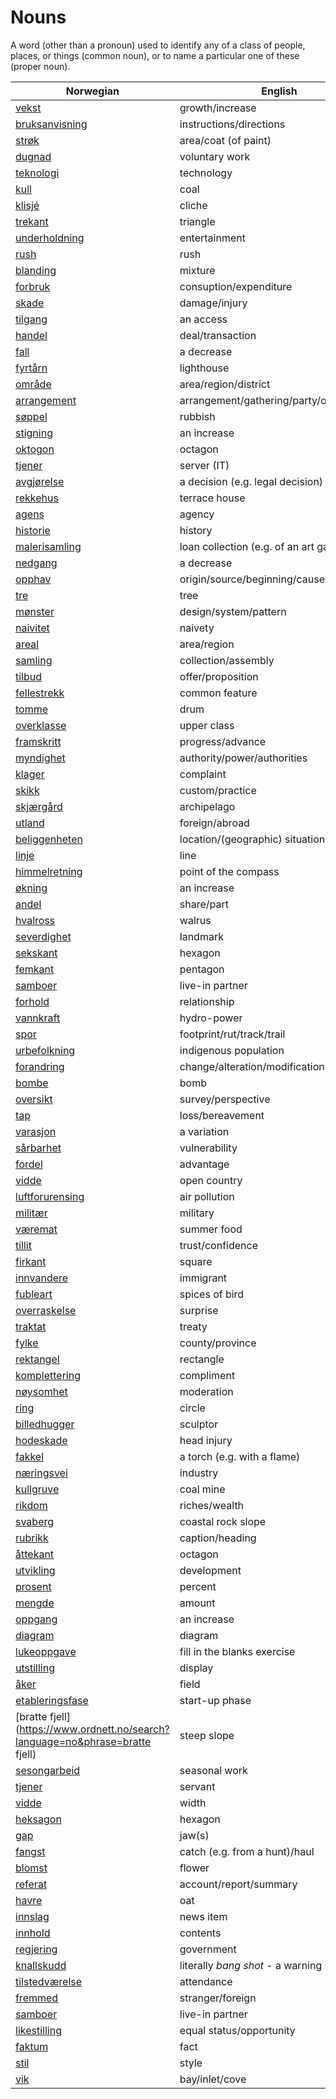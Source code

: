 # Nouns

A word (other than a pronoun) used to identify any of a class of people, places, or things (common noun), or to name a particular one of these (proper noun).

| Norwegian | English | Gender |
| --- | --- | --- |
| [vekst](https://www.ordnett.no/search?language=no&phrase=vekst) | growth/increase | m |
| [bruksanvisning](https://www.ordnett.no/search?language=no&phrase=bruksanvisning) | instructions/directions | m |
| [strøk](https://www.ordnett.no/search?language=no&phrase=strøk) | area/coat (of paint) | i |
| [dugnad](https://www.ordnett.no/search?language=no&phrase=dugnad) | voluntary work | m |
| [teknologi](https://www.ordnett.no/search?language=no&phrase=teknologi) | technology | m |
| [kull](https://www.ordnett.no/search?language=no&phrase=kull) | coal | i |
| [klisjé](https://www.ordnett.no/search?language=no&phrase=klisjé) | cliche | m |
| [trekant](https://www.ordnett.no/search?language=no&phrase=trekant) | triangle | m |
| [underholdning](https://www.ordnett.no/search?language=no&phrase=underholdning) | entertainment | m |
| [rush](https://www.ordnett.no/search?language=no&phrase=rush) | rush | i |
| [blanding](https://www.ordnett.no/search?language=no&phrase=blanding) | mixture | m |
| [forbruk](https://www.ordnett.no/search?language=no&phrase=forbruk) | consuption/expenditure | i |
| [skade](https://www.ordnett.no/search?language=no&phrase=skade) | damage/injury | m |
| [tilgang](https://www.ordnett.no/search?language=no&phrase=tilgang) | an access | i |
| [handel](https://www.ordnett.no/search?language=no&phrase=handel) | deal/transaction | m |
| [fall](https://www.ordnett.no/search?language=no&phrase=fall) | a decrease | i |
| [fyrtårn](https://www.ordnett.no/search?language=no&phrase=fyrtårn) | lighthouse | i |
| [område](https://www.ordnett.no/search?language=no&phrase=område) | area/region/district | i |
| [arrangement](https://www.ordnett.no/search?language=no&phrase=arrangement) | arrangement/gathering/party/organisation | i |
| [søppel](https://www.ordnett.no/search?language=no&phrase=søppel) | rubbish | i |
| [stigning](https://www.ordnett.no/search?language=no&phrase=stigning) | an increase | m |
| [oktogon](https://www.ordnett.no/search?language=no&phrase=oktogon) | octagon | m |
| [tjener](https://www.ordnett.no/search?language=no&phrase=tjener) | server (IT) | m |
| [avgjørelse](https://www.ordnett.no/search?language=no&phrase=avgjørelse) | a decision (e.g. legal decision) | m |
| [rekkehus](https://www.ordnett.no/search?language=no&phrase=rekkehus) | terrace house | i |
| [agens](https://www.ordnett.no/search?language=no&phrase=agens) | agency | m |
| [historie](https://www.ordnett.no/search?language=no&phrase=historie) | history | m/f |
| [malerisamling](https://www.ordnett.no/search?language=no&phrase=malerisamling) | loan collection (e.g. of an art gallery) | m |
| [nedgang](https://www.ordnett.no/search?language=no&phrase=nedgang) | a decrease | m |
| [opphav](https://www.ordnett.no/search?language=no&phrase=opphav) | origin/source/beginning/cause | i |
| [tre](https://www.ordnett.no/search?language=no&phrase=tre) | tree | i |
| [mønster](https://www.ordnett.no/search?language=no&phrase=mønster) | design/system/pattern | i |
| [naivitet](https://www.ordnett.no/search?language=no&phrase=naivitet) | naivety | m |
| [areal](https://www.ordnett.no/search?language=no&phrase=areal) | area/region | i |
| [samling](https://www.ordnett.no/search?language=no&phrase=samling) | collection/assembly | m |
| [tilbud](https://www.ordnett.no/search?language=no&phrase=tilbud) | offer/proposition | i |
| [fellestrekk](https://www.ordnett.no/search?language=no&phrase=fellestrekk) | common feature | i |
| [tomme](https://www.ordnett.no/search?language=no&phrase=tomme) | drum | m |
| [overklasse](https://www.ordnett.no/search?language=no&phrase=overklasse) | upper class | m |
| [framskritt](https://www.ordnett.no/search?language=no&phrase=framskritt) | progress/advance | i |
| [myndighet](https://www.ordnett.no/search?language=no&phrase=myndighet) | authority/power/authorities | m |
| [klager](https://www.ordnett.no/search?language=no&phrase=klager) | complaint | m |
| [skikk](https://www.ordnett.no/search?language=no&phrase=skikk) | custom/practice | m |
| [skjærgård](https://www.ordnett.no/search?language=no&phrase=skjærgård) | archipelago | m |
| [utland](https://www.ordnett.no/search?language=no&phrase=utland) | foreign/abroad | m |
| [beliggenheten](https://www.ordnett.no/search?language=no&phrase=beliggenheten) | location/(geographic) situation | m/f |
| [linje](https://www.ordnett.no/search?language=no&phrase=linje) | line | m |
| [himmelretning](https://www.ordnett.no/search?language=no&phrase=himmelretning) | point of the compass | m |
| [økning](https://www.ordnett.no/search?language=no&phrase=økning) | an increase | m |
| [andel](https://www.ordnett.no/search?language=no&phrase=andel) | share/part | m |
| [hvalross](https://www.ordnett.no/search?language=no&phrase=hvalross) | walrus | m |
| [severdighet](https://www.ordnett.no/search?language=no&phrase=severdighet) | landmark | m |
| [sekskant](https://www.ordnett.no/search?language=no&phrase=sekskant) | hexagon | m |
| [femkant](https://www.ordnett.no/search?language=no&phrase=femkant) | pentagon | m |
| [samboer](https://www.ordnett.no/search?language=no&phrase=samboer) | live-in partner | m |
| [forhold](https://www.ordnett.no/search?language=no&phrase=forhold) | relationship | i |
| [vannkraft](https://www.ordnett.no/search?language=no&phrase=vannkraft) | hydro-power | m |
| [spor](https://www.ordnett.no/search?language=no&phrase=spor) | footprint/rut/track/trail | i |
| [urbefolkning](https://www.ordnett.no/search?language=no&phrase=urbefolkning) | indigenous population | m |
| [forandring](https://www.ordnett.no/search?language=no&phrase=forandring) | change/alteration/modification | m |
| [bombe](https://www.ordnett.no/search?language=no&phrase=bombe) | bomb | m |
| [oversikt](https://www.ordnett.no/search?language=no&phrase=oversikt) | survey/perspective | m |
| [tap](https://www.ordnett.no/search?language=no&phrase=tap) | loss/bereavement | i |
| [varasjon](https://www.ordnett.no/search?language=no&phrase=varasjon) | a variation | m |
| [sårbarhet](https://www.ordnett.no/search?language=no&phrase=sårbarhet) | vulnerability | m |
| [fordel](https://www.ordnett.no/search?language=no&phrase=fordel) | advantage | m |
| [vidde](https://www.ordnett.no/search?language=no&phrase=vidde) | open country | m |
| [luftforurensing](https://www.ordnett.no/search?language=no&phrase=luftforurensing) | air pollution | m |
| [militær](https://www.ordnett.no/search?language=no&phrase=militær) | military | m |
| [væremat](https://www.ordnett.no/search?language=no&phrase=væremat) | summer food | m |
| [tillit](https://www.ordnett.no/search?language=no&phrase=tillit) | trust/confidence | m |
| [firkant](https://www.ordnett.no/search?language=no&phrase=firkant) | square | m |
| [innvandere](https://www.ordnett.no/search?language=no&phrase=innvandere) | immigrant | m |
| [fubleart](https://www.ordnett.no/search?language=no&phrase=fubleart) | spices of bird | m/f |
| [overraskelse](https://www.ordnett.no/search?language=no&phrase=overraskelse) | surprise | m |
| [traktat](https://www.ordnett.no/search?language=no&phrase=traktat) | treaty | m |
| [fylke](https://www.ordnett.no/search?language=no&phrase=fylke) | county/province | i |
| [rektangel](https://www.ordnett.no/search?language=no&phrase=rektangel) | rectangle | i |
| [komplettering](https://www.ordnett.no/search?language=no&phrase=komplettering) | compliment | m |
| [nøysomhet](https://www.ordnett.no/search?language=no&phrase=nøysomhet) | moderation | m |
| [ring](https://www.ordnett.no/search?language=no&phrase=ring) | circle | m |
| [billedhugger](https://www.ordnett.no/search?language=no&phrase=billedhugger) | sculptor | m |
| [hodeskade](https://www.ordnett.no/search?language=no&phrase=hodeskade) | head injury | m |
| [fakkel](https://www.ordnett.no/search?language=no&phrase=fakkel) | a torch (e.g. with a flame) | m |
| [næringsvei](https://www.ordnett.no/search?language=no&phrase=næringsvei) | industry | m |
| [kullgruve](https://www.ordnett.no/search?language=no&phrase=kullgruve) | coal mine | m |
| [rikdom](https://www.ordnett.no/search?language=no&phrase=rikdom) | riches/wealth | m |
| [svaberg](https://www.ordnett.no/search?language=no&phrase=svaberg) | coastal rock slope | i |
| [rubrikk](https://www.ordnett.no/search?language=no&phrase=rubrikk) | caption/heading | m |
| [åttekant](https://www.ordnett.no/search?language=no&phrase=åttekant) | octagon | m |
| [utvikling](https://www.ordnett.no/search?language=no&phrase=utvikling) | development | m |
| [prosent](https://www.ordnett.no/search?language=no&phrase=prosent) | percent | m |
| [mengde](https://www.ordnett.no/search?language=no&phrase=mengde) | amount | m |
| [oppgang](https://www.ordnett.no/search?language=no&phrase=oppgang) | an increase | m |
| [diagram](https://www.ordnett.no/search?language=no&phrase=diagram) | diagram | i |
| [lukeoppgave](https://www.ordnett.no/search?language=no&phrase=lukeoppgave) | fill in the blanks exercise | m |
| [utstilling](https://www.ordnett.no/search?language=no&phrase=utstilling) | display | m |
| [åker](https://www.ordnett.no/search?language=no&phrase=åker) | field | m |
| [etableringsfase](https://www.ordnett.no/search?language=no&phrase=etableringsfase) | start-up phase | m |
| [bratte fjell](https://www.ordnett.no/search?language=no&phrase=bratte fjell) | steep slope | m |
| [sesongarbeid](https://www.ordnett.no/search?language=no&phrase=sesongarbeid) | seasonal work | i |
| [tjener](https://www.ordnett.no/search?language=no&phrase=tjener) | servant | m |
| [vidde](https://www.ordnett.no/search?language=no&phrase=vidde) | width | m/f |
| [heksagon](https://www.ordnett.no/search?language=no&phrase=heksagon) | hexagon | m |
| [gap](https://www.ordnett.no/search?language=no&phrase=gap) | jaw(s) | m |
| [fangst](https://www.ordnett.no/search?language=no&phrase=fangst) | catch (e.g. from a hunt)/haul | m |
| [blomst](https://www.ordnett.no/search?language=no&phrase=blomst) | flower | m |
| [referat](https://www.ordnett.no/search?language=no&phrase=referat) | account/report/summary | i |
| [havre](https://www.ordnett.no/search?language=no&phrase=havre) | oat | m |
| [innslag](https://www.ordnett.no/search?language=no&phrase=innslag) | news item | i |
| [innhold](https://www.ordnett.no/search?language=no&phrase=innhold) | contents | i |
| [regjering](https://www.ordnett.no/search?language=no&phrase=regjering) | government | m |
| [knallskudd](https://www.ordnett.no/search?language=no&phrase=knallskudd) | literally _bang shot_ - a warning shot gun | i |
| [tilstedværelse](https://www.ordnett.no/search?language=no&phrase=tilstedværelse) | attendance | i |
| [fremmed](https://www.ordnett.no/search?language=no&phrase=fremmed) | stranger/foreign | m |
| [samboer](https://www.ordnett.no/search?language=no&phrase=samboer) | live-in partner | m |
| [likestilling](https://www.ordnett.no/search?language=no&phrase=likestilling) | equal status/opportunity | m |
| [faktum](https://www.ordnett.no/search?language=no&phrase=faktum) | fact | i |
| [stil](https://www.ordnett.no/search?language=no&phrase=stil) | style | m |
| [vik](https://www.ordnett.no/search?language=no&phrase=vik) | bay/inlet/cove | m |

